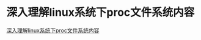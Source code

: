 # 深入理解linux系统下proc文件系统内容

[深入理解linux系统下proc文件系统内容](https://www.cnblogs.com/yungyu16/p/13193442.html)
